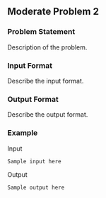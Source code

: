 ## Moderate Problem 2

### Problem Statement
Description of the problem.

### Input Format
Describe the input format.

### Output Format
Describe the output format.

### Example
Input
```
Sample input here
```
Output
```
Sample output here
```
